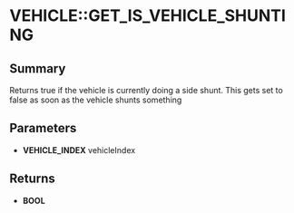 # VEHICLE::GET_IS_VEHICLE_SHUNTING

## Summary
Returns true if the vehicle is currently doing a side shunt. This gets set to false as soon as the vehicle shunts something

## Parameters
* **VEHICLE_INDEX** vehicleIndex

## Returns
* **BOOL**